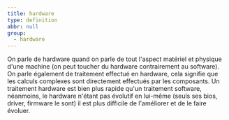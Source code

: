 ```yaml
---
title: hardware
type: definition
abbr: null
group:
  - hardware
---
```

On parle de hardware quand on parle de tout l'aspect matériel et physique d'une machine (on peut toucher du hardware contrairement au software). On parle également de traitement effectué en hardware, cela signifie que les calculs complexes sont directement effectués par les composants. Un traitement hardware est bien plus rapide qu'un traitement software, néanmoins, le hardware n'étant pas évolutif en lui-même (seuls ses bios, driver, firmware le sont) il est plus difficile de l'améliorer et de le faire évoluer.
